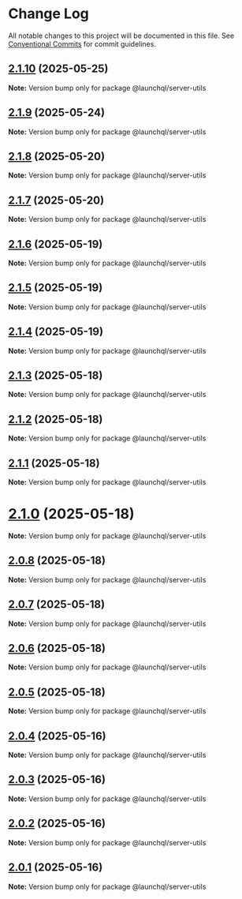 # Change Log

All notable changes to this project will be documented in this file.
See [Conventional Commits](https://conventionalcommits.org) for commit guidelines.

## [2.1.10](https://github.com/launchql/launchql/compare/@launchql/server-utils@2.1.9...@launchql/server-utils@2.1.10) (2025-05-25)

**Note:** Version bump only for package @launchql/server-utils





## [2.1.9](https://github.com/launchql/launchql/compare/@launchql/server-utils@2.1.8...@launchql/server-utils@2.1.9) (2025-05-24)

**Note:** Version bump only for package @launchql/server-utils





## [2.1.8](https://github.com/launchql/launchql/compare/@launchql/server-utils@2.1.7...@launchql/server-utils@2.1.8) (2025-05-20)

**Note:** Version bump only for package @launchql/server-utils





## [2.1.7](https://github.com/launchql/launchql/compare/@launchql/server-utils@2.1.6...@launchql/server-utils@2.1.7) (2025-05-20)

**Note:** Version bump only for package @launchql/server-utils





## [2.1.6](https://github.com/launchql/launchql/compare/@launchql/server-utils@2.1.5...@launchql/server-utils@2.1.6) (2025-05-19)

**Note:** Version bump only for package @launchql/server-utils





## [2.1.5](https://github.com/launchql/launchql/compare/@launchql/server-utils@2.1.4...@launchql/server-utils@2.1.5) (2025-05-19)

**Note:** Version bump only for package @launchql/server-utils





## [2.1.4](https://github.com/launchql/launchql/compare/@launchql/server-utils@2.1.3...@launchql/server-utils@2.1.4) (2025-05-19)

**Note:** Version bump only for package @launchql/server-utils





## [2.1.3](https://github.com/launchql/launchql/compare/@launchql/server-utils@2.1.2...@launchql/server-utils@2.1.3) (2025-05-18)

**Note:** Version bump only for package @launchql/server-utils





## [2.1.2](https://github.com/launchql/launchql/compare/@launchql/server-utils@2.1.1...@launchql/server-utils@2.1.2) (2025-05-18)

**Note:** Version bump only for package @launchql/server-utils





## [2.1.1](https://github.com/launchql/launchql/compare/@launchql/server-utils@2.1.0...@launchql/server-utils@2.1.1) (2025-05-18)

**Note:** Version bump only for package @launchql/server-utils





# [2.1.0](https://github.com/launchql/launchql/compare/@launchql/server-utils@2.0.8...@launchql/server-utils@2.1.0) (2025-05-18)

**Note:** Version bump only for package @launchql/server-utils





## [2.0.8](https://github.com/launchql/launchql/compare/@launchql/server-utils@2.0.7...@launchql/server-utils@2.0.8) (2025-05-18)

**Note:** Version bump only for package @launchql/server-utils





## [2.0.7](https://github.com/launchql/launchql/compare/@launchql/server-utils@2.0.6...@launchql/server-utils@2.0.7) (2025-05-18)

**Note:** Version bump only for package @launchql/server-utils





## [2.0.6](https://github.com/launchql/launchql/compare/@launchql/server-utils@2.0.5...@launchql/server-utils@2.0.6) (2025-05-18)

**Note:** Version bump only for package @launchql/server-utils





## [2.0.5](https://github.com/launchql/launchql/compare/@launchql/server-utils@2.0.4...@launchql/server-utils@2.0.5) (2025-05-18)

**Note:** Version bump only for package @launchql/server-utils





## [2.0.4](https://github.com/launchql/launchql/compare/@launchql/server-utils@2.0.3...@launchql/server-utils@2.0.4) (2025-05-16)

**Note:** Version bump only for package @launchql/server-utils





## [2.0.3](https://github.com/launchql/launchql/compare/@launchql/server-utils@2.0.2...@launchql/server-utils@2.0.3) (2025-05-16)

**Note:** Version bump only for package @launchql/server-utils





## [2.0.2](https://github.com/launchql/launchql/compare/@launchql/server-utils@2.0.1...@launchql/server-utils@2.0.2) (2025-05-16)

**Note:** Version bump only for package @launchql/server-utils





## [2.0.1](https://github.com/launchql/launchql/compare/@launchql/server-utils@0.3.0...@launchql/server-utils@2.0.1) (2025-05-16)

**Note:** Version bump only for package @launchql/server-utils
